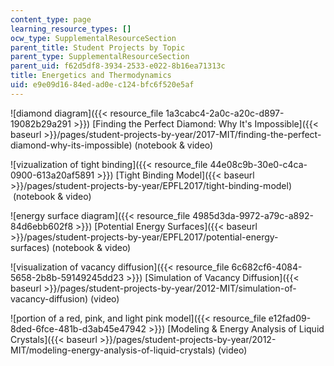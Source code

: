 ```yaml
---
content_type: page
learning_resource_types: []
ocw_type: SupplementalResourceSection
parent_title: Student Projects by Topic
parent_type: SupplementalResourceSection
parent_uid: f62d5df8-3934-2533-e022-8b16ea71313c
title: Energetics and Thermodynamics
uid: e9e09d16-84ed-ad0e-c124-bfc6f520e5af
---
```


![diamond diagram]({{< resource_file 1a3cabc4-2a0c-a20c-d897-19082b29a291 >}}) [Finding the Perfect Diamond: Why It's Impossible]({{< baseurl >}}/pages/student-projects-by-year/2017-MIT/finding-the-perfect-diamond-why-its-impossible) (notebook & video)

![vizualization of tight binding]({{< resource_file 44e08c9b-30e0-c4ca-0900-613a20af5891 >}}) [Tight Binding Model]({{< baseurl >}}/pages/student-projects-by-year/EPFL2017/tight-binding-model)  (notebook & video)

![energy surface diagram]({{< resource_file 4985d3da-9972-a79c-a892-84d6ebb602f8 >}}) [Potential Energy Surfaces]({{< baseurl >}}/pages/student-projects-by-year/EPFL2017/potential-energy-surfaces)﻿ (notebook & video)

![visualization of vacancy diffusion]({{< resource_file 6c682cf6-4084-5658-2b8b-59149245dd23 >}}) [Simulation of Vacancy Diffusion]({{< baseurl >}}/pages/student-projects-by-year/2012-MIT/simulation-of-vacancy-diffusion) (video)

![portion of a red, pink, and light pink model]({{< resource_file e12fad09-8ded-6fce-481b-d3ab45e47942 >}}) [Modeling & Energy Analysis of Liquid Crystals]({{< baseurl >}}/pages/student-projects-by-year/2012-MIT/modeling-energy-analysis-of-liquid-crystals) (video)